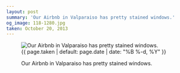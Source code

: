 ```yaml
---
layout: post
summary: 'Our Airbnb in Valparaiso has pretty stained windows.'
og_image: 118-1280.jpg
taken: October 20, 2013
---
```


<figure class="post">
<img alt="Our Airbnb in Valparaiso has pretty stained windows." sizes="(min-width: 700px) 50vw, calc(100vw - 2rem)" src="{{ site.assets_url }}/118-640.jpg" srcset="{{ site.assets_url }}/118-1280.jpg 1280w, {{ site.assets_url }}/118-960.jpg 960w, {{ site.assets_url }}/118-640.jpg 640w, {{ site.assets_url }}/118-320.jpg 320w"/>
<figcaption>
<time>{{ page.taken | default: page.date | date: "%B %-d, %Y" }}</time>
<p>Our Airbnb in Valparaiso has pretty stained windows.</p>
</figcaption>
</figure>

